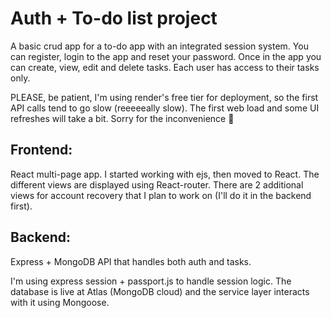 # Auth + To-do list project

A basic crud app for a to-do app with an integrated session system. You can register, login to the app and reset your password. Once in the app you can create, view, edit and delete tasks. Each user has access to their tasks only.

PLEASE, be patient, I'm using render's free tier for deployment, so the first API calls tend to go slow (reeeeeally slow). The first web load and some UI refreshes will take a bit. Sorry for the inconvenience 🙏

## Frontend:

React multi-page app. I started working with ejs, then moved to React. The different views are displayed using React-router. There are 2 additional views for account recovery that I plan to work on (I'll do it in the backend first).

## Backend:

Express + MongoDB API that handles both auth and tasks.

I'm using express session + passport.js to handle session logic. The database is live at Atlas (MongoDB cloud) and the service layer interacts with it using Mongoose.
